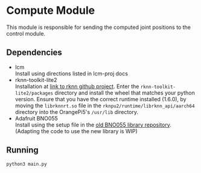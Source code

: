 # Compute Module

This module is responsible for sending the computed joint positions to the control module.

## Dependencies

- lcm  
Install using directions listed in lcm-proj docs
- rknn-toolkit-lite2  
Installation at [link to rknn github project](https://github.com/airockchip/rknn-toolkit2/tree/master). Enter the `rknn-toolkit-lite2/packages` directory and install the wheel that matches your python version. Ensure that you have the correct runtime installed (1.6.0), by moving the `librknnrt.so` file in the `rknpu2/runtime/librknn_api/aarch64` directory into the OrangePi5's `/usr/lib` directory.
- Adafruit BNO055  
Install using the setup file in the [old BNO055 library repository](https://github.com/adafruit/Adafruit_Python_BNO055/tree/master). (Adapting the code to use the new library is WIP)

## Running

`python3 main.py`

